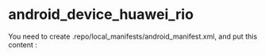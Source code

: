 # android_device_huawei_rio

You need to create .repo/local_manifests/android_manifest.xml, and put this content : 

<?xml version="1.0" encoding="UTF-8"?>
<manifest>
  <project name="Huawei-Dev/android_kernel_huawei_msm8939" path="kernel/huawei/msm8939" remote="github" revision="7.1.1"/>
  <project name="Huawei-Dev/android_device_huawei_rio" path="device/huawei/rio" remote="github" revision="7.1.1"/>
  <project name="Huawei-Dev/android_vendor_huawei_rio" path="vendor/huawei/rio" remote="github" revision="7.1.1"/>
  <project name="LineageOS/android_device_qcom_common" path="device/qcom/common" remote="github" revision="cm-14.1"/>
  <project name="LineageOS/android_packages_resources_devicesettings" path="packages/resources/devicesettings" remote="github" revision="cm-14.1"/>
  <project name="LineageOS/android_packages_apps_FlipFlap" path="packages/apps/FlipFlap" remote="github" revision="cm-14.1"/>
  <project name="LineageOS/android_vendor_nxp-nfc_opensource_Nfc" path="vendor/nxp-nfc/opensource/Nfc" remote="github" revision="cm-14.1"/>
  <project name="LineageOS/android_vendor_nxp-nfc_opensource_libnfc-nci" path="vendor/nxp-nfc/opensource/libnfc-nci" remote="github" revision="cm-14.1"/>
  <project name="LineageOS/android_vendor_nxp-nfc_opensource_frameworks" path="vendor/nxp-nfc/opensource/frameworks" remote="github" revision="cm-14.1"/>
</manifest>


